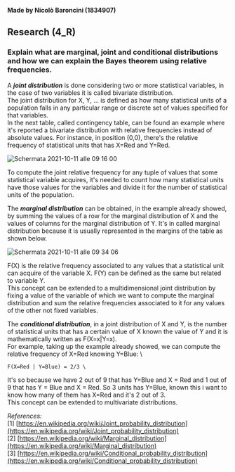 **Made by Nicolò Baroncini (1834907)**

## Research (4_R)
### Explain what are marginal, joint and conditional distributions and how we can explain the Bayes theorem using relative frequencies.
A ***joint distribution*** is done considering two or more statistical variables, in the case of two variables it is called bivariate distribution. \
The joint distribution for X, Y, ... is defined as how many statistical units of a population falls in any particular range or discrete set of values specified for that variables. \
In the next table, called contingency table, can be found an example where it's reported a bivariate distribution with relative frequencies instead of absolute values. For instance, in position (0,0), there's the relative frequency of statistical units that has X=Red and Y=Red.

![Schermata 2021-10-11 alle 09 16 00](https://user-images.githubusercontent.com/78324346/136748067-9e54d3d1-08dd-451d-b2d9-592350a21a8f.png)

To compute the joint relative frequency for any tuple of values that some statistical variable acquires, it's needed to count how many statistical units have those values for the variables and divide it for the number of statistical units of the population.

The ***marginal distribution*** can be obtained, in the example already showed, by summing the values of a row for the marginal distribution of X and the values of columns for the marginal distribution of Y. It's in called marginal distribution because it is usually represented in the margins of the table as shown below.

![Schermata 2021-10-11 alle 09 34 06](https://user-images.githubusercontent.com/78324346/136750378-cb05c757-d9b4-4418-b075-f1aa2ce724ca.png)

F(X) is the relative frequency associated to any values that a statistical unit can acquire of the variable X. F(Y) can be defined as the same but related to variable Y. \
This concept can be extended to a multidimensional joint distribution by fixing a value of the variable of which we want to compute the marginal distribution and sum the relative frequencies associated to it for any values of the other not fixed variables. 

The ***conditional distribution***, in a joint distribution of X and Y, is the number of statistical units that has a certain value of X known the value of Y and it is mathematically written as F(X=x|Y=x). \
For example, taking up the example already showed, we can compute the relative frequency of X=Red knowing Y=Blue: \
```
F(X=Red | Y=Blue) = 2/3 \
```
It's so because we have 2 out of 9 that has Y=Blue and X = Red and 1 out of 9 that has Y = Blue and X = Red. So 3 units has Y=Blue, known this i want to know how many of them has X=Red and it's 2 out of 3. \
This concept can be extended to multivariate distributions.


*References:* \
[1] [https://en.wikipedia.org/wiki/Joint_probability_distribution](https://en.wikipedia.org/wiki/Joint_probability_distribution) \
[2] [https://en.wikipedia.org/wiki/Marginal_distribution](https://en.wikipedia.org/wiki/Marginal_distribution) \
[3] [https://en.wikipedia.org/wiki/Conditional_probability_distribution](https://en.wikipedia.org/wiki/Conditional_probability_distribution)
